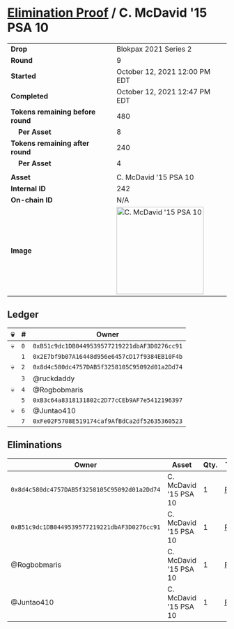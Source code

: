 # [Elimination Proof](./readme.md) / C. McDavid &#039;15 PSA 10

|||
|---|---|
| **Drop** | Blokpax 2021 Series 2 |
| **Round** | 9 |
| **Started** | October 12, 2021 12:00 PM EDT |
| **Completed** | October 12, 2021 12:47 PM EDT |
| **Tokens remaining before round** | 480 |
| **&nbsp;&nbsp;&nbsp;&nbsp;Per Asset** | 8 |
| **Tokens remaining after round** | 240 |
| **&nbsp;&nbsp;&nbsp;&nbsp;Per Asset** | 4 |
| | |
| **Asset** | C. McDavid &#039;15 PSA 10 |
| **Internal ID** | 242 |
| **On-chain ID** | N/A |
| **Image** | <img src="https://tcdn.blokpax.com/9484ebfa-6370-45ae-bc4f-cbc48aa772e4/5d658cd4fd95f98ded9f6eebec2ff3d5ca33b2d0e0670c8a36b934e844d62746.jpg" height="200" alt="C. McDavid &#039;15 PSA 10" /> |

## Ledger

| 💀 | # | Owner |
| --- | --- | --- |
| 💀 | `0` | `0xB51c9dc1DB0449539577219221dbAF3D0276cc91` |
|  | `1` | `0x2E7bf9b07A16448d956e6457cD17f9384EB10F4b` |
| 💀 | `2` | `0x8d4c580dc4757DAB5f3258105C95092d01a2Dd74` |
|  | `3` | @ruckdaddy |
| 💀 | `4` | @Rogbobmaris |
|  | `5` | `0xB3c64a8318131802c2D77cCEb9AF7e5412196397` |
| 💀 | `6` | @Juntao410 |
|  | `7` | `0xFe02F5708E519174caf9AfBdCa2df52635360523` |


## Eliminations

| Owner | Asset | Qty. | Transaction |
| --- | --- | --- | --- |
| `0x8d4c580dc4757DAB5f3258105C95092d01a2Dd74` | C. McDavid '15 PSA 10 | 1 | [Polygonscan](https://polygonscan.com/tx/0x8a4e25aeefa308ea73555e0d57d83f1150c7647e920f4ff4dc0514deed4d7c80) |
| `0xB51c9dc1DB0449539577219221dbAF3D0276cc91` | C. McDavid '15 PSA 10 | 1 | [Polygonscan](https://polygonscan.com/tx/0x0b6a039b641ffa273556978e7920723dd9291d61c2f31eb025e0cc370f4658c3) |
| @Rogbobmaris | C. McDavid '15 PSA 10 | 1 | [Polygonscan](https://polygonscan.com/tx/0x5d80b910143fdea3549be0a0ec0031ca4436f84c88792225bc8b4c16ca55139e) |
| @Juntao410 | C. McDavid '15 PSA 10 | 1 | [Polygonscan](https://polygonscan.com/tx/0xfaa997af3e2c3450fd57cb1ff8ee43884dff1fafccdc330cc959c76abb983dc6) |

